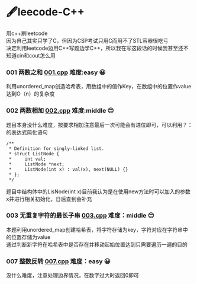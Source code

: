 # 🖋leecode-C++
用c++刷leetcode  
因为自己其实只学了C，但因为CSP考试只用C而用不了STL容器很吃亏  
决定利用leetcode边用C++写题边学C++，所以我在写这段话的时候我甚至还不知道cin和cout怎么用
### 001 两数之和  [001.cpp](https://github.com/shameless3/leecode-Cpp/blob/master/code_C++/001.cpp)  难度:easy 😀
利用unordered_map创造哈希表，用数组中的值作Key，在数组中的位置作value达到O（n）的复杂度
### 002 两数相加  [002.cpp](https://github.com/shameless3/leecode-Cpp/blob/master/code_C++/002.cpp)  难度:middle 😔
题目本身没什么难度，按要求相加注意最后一次可能会有进位即可，可以利用？：的表达式简化语句
```
/**
 * Definition for singly-linked list.
 * struct ListNode {
 *     int val;
 *     ListNode *next;
 *     ListNode(int x) : val(x), next(NULL) {}
 * };
 */
 ```  
 题目中结构体中的LisNode(int x)目前我认为是在使用new方法时可以加入的参数x并进行相关初始化，日后查到会补充  
### 003 无重复字符的最长子串 [003.cpp](https://github.com/shameless3/leecode-Cpp/blob/master/code_C++/003.cpp) 难度：middle  😔
本题利用unordered_map创建哈希表，将字符存储为key，字符对应在字符串中的位置存储为value  
通过判断新字符在哈希表中是否存在并移动起始位置达到只需要遍历一遍的目的
### 007 整数反转 [007.cpp](https://github.com/shameless3/leecode-Cpp/blob/master/code_C++/007.cpp) 难度：easy 😀
没什么难度，注意处理边界情况，在数字过大时返回0即可
